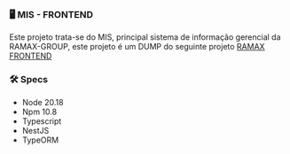 ### 🖥 MIS - FRONTEND
Este projeto trata-se do MIS, principal sistema de informação gerencial da RAMAX-GROUP, este projeto é um DUMP do seguinte projeto <a href="https://github.com/lov1sk/ramax-frontend" target="blank">RAMAX FRONTEND</a>

### 🛠 Specs
- Node 20.18
- Npm 10.8
- Typescript
- NestJS
- TypeORM